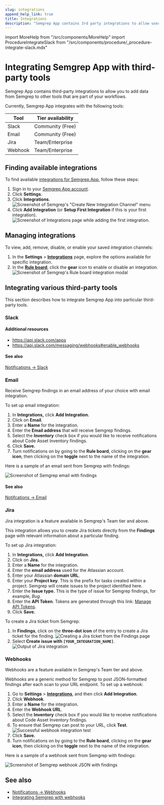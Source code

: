 ```yaml
---
slug: integrations
append_help_link: true
title: Integrations
description: "Semgrep App contains 3rd party integrations to allow users to add data from Semgrep to other tools that are part of their workflows."
---
```


import MoreHelp from "/src/components/MoreHelp"
import ProcedureIntegrateSlack from "/src/components/procedure/_procedure-integrate-slack.mdx"

# Integrating Semgrep App with third-party tools

Semgrep App contains third-party integrations to allow you to add data from Semgrep to other tools that are part of your workflows.

Currently, Semgrep App integrates with the following tools:

| Tool | Tier availability |
| ---- | ---------------- |
| Slack | Community (Free) |
| Email | Community (Free) |
| Jira | Team/Enterprise |
| Webhook | Team/Enterprise |

## Finding available integrations

To find available [integrations for Semgrep App](https://semgrep.dev/orgs/-/settings/integrations), follow these steps:

1. Sign in to your [Semgrep App account](https://semgrep.dev/).
2. Click **Settings**.
3. Click **Integrations**.
    ![Screenshot of Semgrep's "Create New Integration Channel" menu](/img/integration-firstview.png)
4. Click **Add Integration** (or **Setup First Integration** if this is your first integration).
    ![Screenshot of Integrations page while adding the first integration.](/img/integrations.png)<br />

## Managing integrations

To view, add, remove, disable, or enable your saved integration channels:

1. In the **Settings** > **[Integrations](https://semgrep.dev/orgs/-/settings/integrations)** page, explore the options available for specific integration.
2. In the **[Rule board](https://semgrep.dev/orgs/-/board)**, click the **gear** icon to enable or disable an integration.
    ![Screenshot of Semgrep's Rule board integration modal](/img/rule-board-integrations.png)

## Integrating various third-party tools

This section describes how to integrate Semgrep App into particular third-party tools.

### Slack

<ProcedureIntegrateSlack />

#### Additional resources

* https://api.slack.com/apps
* https://api.slack.com/messaging/webhooks#enable_webhooks

#### See also

[Notifications -> Slack](notifications.md/#slack)

### Email

Receive Semgrep findings in an email address of your choice with email integration.

To set up email integration:

1. In **Integrations,** click **Add Integration.**
2. Click on **Email**.
3. Enter a **Name** for the integration.
4. Enter the **Email address** that will receive Semgrep findings.
5. Select the **Inventory** check box if you would like to receive notifications about Code Asset Inventory findings.
6. Click **Save.**
7. Turn notifications on by going to the **Rule board**, clicking on the **gear icon**, then clicking on the **toggle** next to the name of the integration.

Here is a sample of an email sent from Semgrep with findings:

![Screenshot of Semgrep email with findings ](/img/integrations-email-findings.png)<br />

#### See also
[Notifcations -> Email](notifications.md/#email)

### Jira

Jira integration is a feature available in Semgrep's Team tier and above.

This integration allows you to create Jira tickets directly from the **Findings** page with relevant information about a particular finding.

To set up Jira integration:

1. In **Integrations,** click **Add Integration**.
2. Click on **Jira.**
3. Enter a **Name** for the integration.
4. Enter the **email address** used for the Atlassian account.
5. Enter your Atlassian **domain URL**.
6. Enter your **Project key**. This is the prefix for tasks created within a project. Semgrep will create issues to the project identified here.
7. Enter the **Issue type.** This is the type of issue for Semgrep findings, for example, *Bug.*
8. Enter the **API Token**. Tokens are generated through this link: [Manage API Tokens](https://support.atlassian.com/atlassian-account/docs/manage-api-tokens-for-your-atlassian-account).
9. Click **Save.**

To create a Jira ticket from Semgrep:

1. In **Findings**, click on the **three-dot icon** of the entry to create a Jira ticket for the finding.
![Creating a Jira ticket from the Findings page](/img/jira-findings-page.png)<br />
2. Select **Create issue with `[YOUR_INTEGRATION_NAME]`**.
![Output of Jira integration](/img/jira-template.png)


### Webhooks

Webhooks are a feature available in Semgrep's Team tier and above.

Webhooks are a generic method for Semgrep to post JSON-formatted findings after each scan to your URL endpoint. To set up a webhook:

1. Go to **Settings** > **[Integrations](https://semgrep.dev/orgs/-/settings/integrations)**, and then click **Add Integration**.
2. Click **Webhook**.
3. Enter a **Name** for the integration.
4. Enter the **Webhook URL**.
5. Select the **Inventory** check box if you would like to receive notifications about Code Asset Inventory findings.
6. To ensure that Semgrep can post to your URL, click **Test**. 
![Successful webhook integration test](/img/webhook-successful-test.png)<br />
7. Click **Save.**
8. Turn notifications on by going to the **Rule board**, clicking on the **gear icon**, then clicking on the **toggle** next to the name of the integration.

Here is a sample of a webhook sent from Semgrep with findings:

![Screenshot of Semgrep webhook JSON with findings](/img/integrations-webhook-findings.png)<br />


## See also

* [Notifications -> Webhooks](notifications.md/#webhooks)
* [Integrating Semgrep with webhooks](https://support.semgrep.dev/hc/en-us/articles/4415975269275-Integrating-Semgrep-with-Webhooks)

<!---
### Amazon S3

1. In **Integrations,** click **Add Integration**.
2. Click **AWS S3**.
3. Enter the AWS 3 **Channel name**. This is where Semgrep will post findings.
4. Optional: Select the **Inventory** check box to receive notifications about Code Asset Inventory findings.
5. To ensure that Semgrep can post to your channel, click **Test**.
6. Click **Save.**
7. Turn notifications on by going to the **Rule board**, clicking on the **gear icon**, then clicking on the toggle next to the name of the integration.
--->

<MoreHelp />
